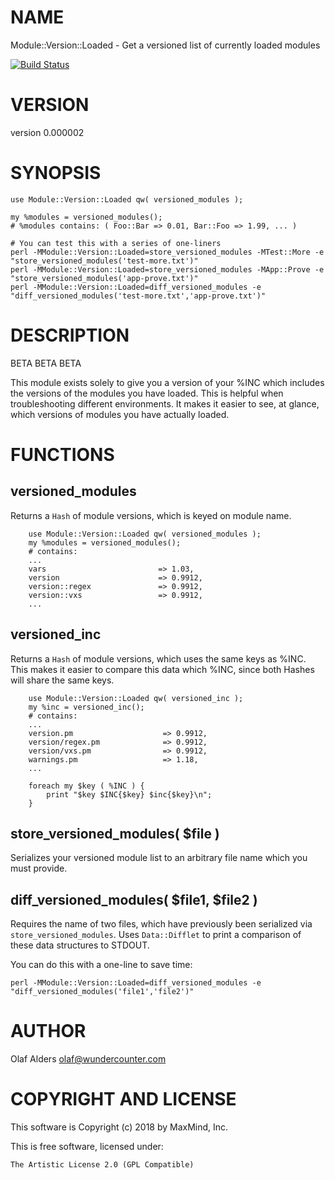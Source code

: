 # NAME

Module::Version::Loaded - Get a versioned list of currently loaded modules

[![Build Status](https://travis-ci.org/oalders/module-version-loaded.png?branch=master)](https://travis-ci.org/oalders/module-version-loaded)

# VERSION

version 0.000002

# SYNOPSIS

    use Module::Version::Loaded qw( versioned_modules );

    my %modules = versioned_modules();
    # %modules contains: ( Foo::Bar => 0.01, Bar::Foo => 1.99, ... )

    # You can test this with a series of one-liners
    perl -MModule::Version::Loaded=store_versioned_modules -MTest::More -e "store_versioned_modules('test-more.txt')"
    perl -MModule::Version::Loaded=store_versioned_modules -MApp::Prove -e "store_versioned_modules('app-prove.txt')"
    perl -MModule::Version::Loaded=diff_versioned_modules -e "diff_versioned_modules('test-more.txt','app-prove.txt')"

# DESCRIPTION

BETA BETA BETA

This module exists solely to give you a version of your %INC which includes the
versions of the modules you have loaded.  This is helpful when troubleshooting
different environments.  It makes it easier to see, at glance, which versions
of modules you have actually loaded.

# FUNCTIONS

## versioned\_modules

Returns a `Hash` of module versions, which is keyed on module name.

        use Module::Version::Loaded qw( versioned_modules );
        my %modules = versioned_modules();
        # contains:
        ...
        vars                         => 1.03,
        version                      => 0.9912,
        version::regex               => 0.9912,
        version::vxs                 => 0.9912,
        ...

## versioned\_inc

Returns a `Hash` of module versions, which uses the same keys as %INC.  This
makes it easier to compare this data which %INC, since both Hashes will share
the same keys.

        use Module::Version::Loaded qw( versioned_inc );
        my %inc = versioned_inc();
        # contains:
        ...
        version.pm                    => 0.9912,
        version/regex.pm              => 0.9912,
        version/vxs.pm                => 0.9912,
        warnings.pm                   => 1.18,
        ...

        foreach my $key ( %INC ) {
            print "$key $INC{$key} $inc{$key}\n";
        }

## store\_versioned\_modules( $file )

Serializes your versioned module list to an arbitrary file name which you must
provide.

## diff\_versioned\_modules( $file1, $file2 )

Requires the name of two files, which have previously been serialized via
`store_versioned_modules`.  Uses `Data::Difflet` to print a comparison of
these data structures to STDOUT.

You can do this with a one-line to save time:

    perl -MModule::Version::Loaded=diff_versioned_modules -e "diff_versioned_modules('file1','file2')"

# AUTHOR

Olaf Alders <olaf@wundercounter.com>

# COPYRIGHT AND LICENSE

This software is Copyright (c) 2018 by MaxMind, Inc.

This is free software, licensed under:

    The Artistic License 2.0 (GPL Compatible)
